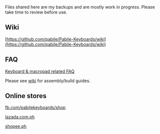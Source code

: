 Files shared here are my backups and are mostly work in progress. Please take time to review before use.

## Wiki
[https://github.com/pabile/Pabile-Keyboards/wiki](https://github.com/pabile/Pabile-Keyboards/wiki)

## FAQ
[Keyboard & macropad related FAQ](https://sites.google.com/site/pabile/faq) 

Please see [wiki](https://github.com/pabile/Pabile-Keyboards/wiki) for assembly/build guides.

## Online stores
[fb.com/pabilekeyboards/shop](https://fb.com/pabilekeyboards/shop) 

[lazada.com.ph](https://lazada.com.ph/pabile) 

[shopee.ph](https://shopee.ph/pabilemariano) 
